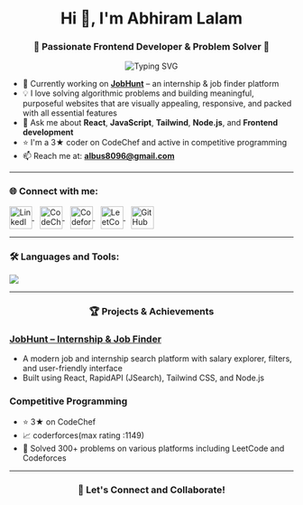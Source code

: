<h1 align="center">Hi 👋, I'm Abhiram Lalam</h1>
<h3 align="center">🚀 Passionate Frontend Developer & Problem Solver 🚀</h3>

<p align="center">
  <img src="https://readme-typing-svg.herokuapp.com?font=Fira+Code&size=24&pause=1000&center=true&vCenter=true&width=435&lines=Frontend+Developer;React+Developer;Competitive+Programmer;Building+Purposeful+Websites" alt="Typing SVG" />
</p>

- 🔭 Currently working on [**JobHunt**](https://jobhunt1.vercel.app) – an internship & job finder platform
- 💡 I love solving algorithmic problems and building meaningful, purposeful websites that are visually appealing, responsive, and packed with all essential features
- 💬 Ask me about **React**, **JavaScript**, **Tailwind**, **Node.js**, and **Frontend development**
- ⭐ I'm a 3★ coder on CodeChef and active in competitive programming
- 📫 Reach me at: **albus8096@gmail.com**

---

<h3 align="left">🌐 Connect with me:</h3>
<p align="left">
  <a href="https://in.linkedin.com/in/abhiraml1" target="_blank">
    <img align="center" src="https://skillicons.dev/icons?i=linkedin" alt="LinkedIn" height="40" />
  </a>
  <a href="https://www.codechef.com/users/abhiram_8096" target="_blank" style="margin-left: 10px;">
    <img align="center" src="https://cdn.codechef.com/images/cc-logo.svg" alt="CodeChef" height="40" />
  </a>
  <a href="https://codeforces.com/profile/Abhiram_1" target="_blank" style="margin-left: 10px;">
    <img align="center" src="https://raw.githubusercontent.com/rahuldkjain/github-profile-readme-generator/master/src/images/icons/Social/codeforces.svg" alt="Codeforces" height="40" />
  </a>
  <a href="https://www.leetcode.com/abhiram_8096" target="_blank" style="margin-left: 10px;">
    <img align="center" src="https://upload.wikimedia.org/wikipedia/commons/1/19/LeetCode_logo_black.png" alt="LeetCode" height="40" />
  </a>
  <a href="https://github.com/abhiram-l" target="_blank" style="margin-left: 10px;">
    <img align="center" src="https://skillicons.dev/icons?i=github" alt="GitHub" height="40" />
  </a>
</p>

---

<h3 align="left">🛠️ Languages and Tools:</h3>
<p align="left">
  <img src="https://skillicons.dev/icons?i=react,redux,tailwind,js,html,css,nodejs,express,mongodb,mysql,postgres,git,linux,python,cpp,c,postman,firebase" />
</p>

---

<h3 align="center">🏆 Projects & Achievements</h3>

### [JobHunt – Internship & Job Finder](https://jobhunt1.vercel.app)
- A modern job and internship search platform with salary explorer, filters, and user-friendly interface
- Built using React, RapidAPI (JSearch), Tailwind CSS, and Node.js

### Competitive Programming
- ⭐ 3★ on CodeChef  
- 📈 coderforces(max rating :1149)
- 🧠 Solved 300+ problems on various platforms including LeetCode and Codeforces

---

<h3 align="center">🚀 Let's Connect and Collaborate!</h3>

